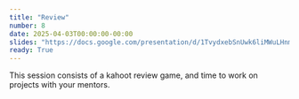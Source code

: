 ```yaml
---
title: "Review"
number: 8
date: 2025-04-03T00:00:00-00:00
slides: "https://docs.google.com/presentation/d/1TvydxebSnUwk6liMWuLHnm3TsgolWmgCraZbnU2TbWs/edit?usp=sharing"
ready: True
---
```


This session consists of a kahoot review game, and time to work on projects with your mentors.
